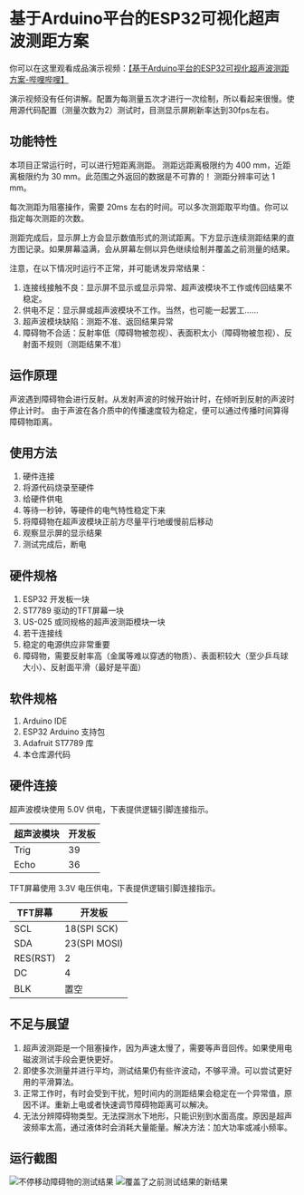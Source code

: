 # 基于Arduino平台的ESP32可视化超声波测距方案

你可以在这里观看成品演示视频：[【基于Arduino平台的ESP32可视化超声波测距方案-哔哩哔哩】](https://b23.tv/39lHdYG)


演示视频没有任何讲解。配置为每测量五次才进行一次绘制，所以看起来很慢。使用源代码配置（测量次数为2）测试时，目测显示屏刷新率达到30fps左右。

## 功能特性

本项目正常运行时，可以进行短距离测距。
测距远距离极限约为 400 mm，近距离极限约为 30 mm。此范围之外返回的数据是不可靠的！
测距分辨率可达 1 mm。

每次测距为阻塞操作，需要 20ms 左右的时间。可以多次测距取平均值。你可以指定每次测距的次数。

测距完成后，显示屏上方会显示数值形式的测试距离。下方显示连续测距结果的直方图记录。如果屏幕溢满，会从屏幕左侧以异色继续绘制并覆盖之前测量的结果。

注意，在以下情况时运行不正常，并可能诱发异常结果：

1. 连接线接触不良：显示屏不显示或显示异常、超声波模块不工作或传回结果不稳定。
2. 供电不足：显示屏或超声波模块不工作。当然，也可能一起罢工……
3. 超声波模块缺陷：测距不准、返回结果异常
4. 障碍物不合适：反射率低（障碍物被忽视）、表面积太小（障碍物被忽视）、反射面不规则（测距结果不准）

## 运作原理

声波遇到障碍物会进行反射。从发射声波的时候开始计时，在倾听到反射的声波时停止计时。
由于声波在各介质中的传播速度较为稳定，便可以通过传播时间算得障碍物距离。

## 使用方法

1. 硬件连接
2. 将源代码烧录至硬件
3. 给硬件供电
4. 等待一秒钟，等硬件的电气特性稳定下来
5. 将障碍物在超声波模块正前方尽量平行地缓慢前后移动
5. 观察显示屏的显示结果
6. 测试完成后，断电

## 硬件规格

1. ESP32 开发板一块
2. ST7789 驱动的TFT屏幕一块
3. US-025 或同规格的超声波测距模块一块
4. 若干连接线
5. 稳定的电源供应非常重要
6. 障碍物，需要反射率高（金属等难以穿透的物质）、表面积较大（至少乒乓球大小）、反射面平滑（最好是平面）

## 软件规格

1. Arduino IDE
2. ESP32 Arduino 支持包
3. Adafruit ST7789 库
4. 本仓库源代码

## 硬件连接

超声波模块使用 5.0V 供电，下表提供逻辑引脚连接指示。

|超声波模块|开发板|
|---|---|
|Trig|39|
|Echo|36|

TFT屏幕使用 3.3V 电压供电，下表提供逻辑引脚连接指示。

|TFT屏幕|开发板|
|---|---|
|SCL|18(SPI SCK)|
|SDA|23(SPI MOSI)|
|RES(RST)|2|
|DC|4|
|BLK|置空|


## 不足与展望

1. 超声波测距是一个阻塞操作，因为声速太慢了，需要等声音回传。如果使用电磁波测试手段会更快更好。
2. 即使多次测量并进行平均，测试结果仍有些许波动，不够平滑。可以尝试更好用的平滑算法。
3. 正常工作时，有时会受到干扰，短时间内的测距结果会稳定在一个异常值，原因不详。重新上电或者快速调节障碍物距离可以解决。
4. 无法分辨障碍物类型。无法探测水下地形，只能识别到水面高度。原因是超声波频率太高，通过液体时会消耗大量能量。解决方法：加大功率或减小频率。


## 运行截图

![不停移动障碍物的测试结果](screenshot/不停移动障碍物的测试结果.jpg)
![覆盖了之前测试结果的新结果](screenshot/覆盖了之前测试结果的新结果.jpg)
